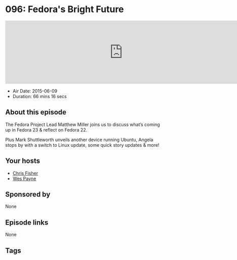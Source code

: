 # 096: Fedora's Bright Future

<iframe src="https://player.fireside.fm/v2/RUkczH-V+wFrTML7k?theme=dark" width="740" height="200" frameborder="0" scrolling="no"></iframe>

* Air Date: 2015-06-09
* Duration: 66 mins 16 secs

## About this episode

The Fedora Project Lead Matthew Miller joins us to discuss what’s coming up in Fedora 23 & reflect on Fedora 22.

Plus Mark Shuttleworth unveils another device running Ubuntu, Angela stops by with a switch to Linux update, some quick story updates & more!

## Your hosts
* [Chris Fisher](https://linuxunplugged.com/hosts/chrislas)
* [Wes Payne](https://linuxunplugged.com/hosts/wes)

## Sponsored by

None



## Episode links

None



## Tags

